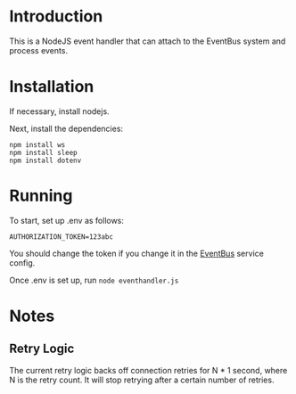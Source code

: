 # Introduction

This is a NodeJS event handler that can attach to the EventBus system and process events.

# Installation

If necessary, install nodejs.

Next, install the dependencies:

```
npm install ws
npm install sleep
npm install dotenv
```

# Running

To start, set up .env as follows:

```
AUTHORIZATION_TOKEN=123abc
```

You should change the token if you change it in the [EventBus](https://github.com/aeden/eventbus) service config.

Once .env is set up, run `node eventhandler.js`

# Notes

## Retry Logic

The current retry logic backs off connection retries for N * 1 second, where N is the retry count. It will stop retrying after a certain number of retries.
